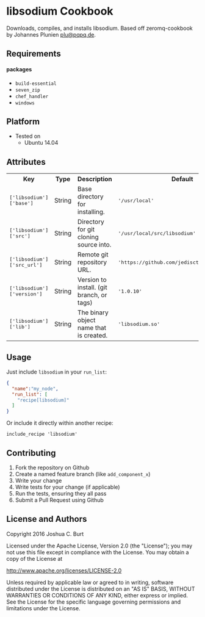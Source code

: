 libsodium Cookbook
==================
Downloads, compiles, and installs libsodium.
Based off zeromq-cookbook by Johannes Plunien plu@pqpq.de.

Requirements
------------
#### packages
- `build-essential`
- `seven_zip`
- `chef_handler`
- `windows`

Platform
------------
* Tested on
    * Ubuntu 14.04

Attributes
----------

<table>
  <tr>
    <th>Key</th>
    <th>Type</th>
    <th>Description</th>
    <th>Default</th>
  </tr>
  <tr>
    <td><tt>['libsodium']['base']</tt></td>
    <td>String</td>
    <td>Base directory for installing.</td>
    <td><tt>'/usr/local'</tt></td>
  </tr>
  <tr>
    <td><tt>['libsodium']['src']</tt></td>
    <td>String</td>
    <td>Directory for git cloning source into.</td>
    <td><tt>'/usr/local/src/libsodium'</tt></td>
  </tr>
  <tr>
    <td><tt>['libsodium']['src_url']</tt></td>
    <td>String</td>
    <td>Remote git repository URL.</td>
    <td><tt>'https://github.com/jedisct1/libsodium.git'</tt></td>
  </tr>
  <tr>
    <td><tt>['libsodium']['version']</tt></td>
    <td>String</td>
    <td>Version to install. (git branch, or tags)</td>
    <td><tt>'1.0.10'</tt></td>
  </tr>
  <tr>
    <td><tt>['libsodium']['lib']</tt></td>
    <td>String</td>
    <td>The binary object name that is created.</td>
    <td><tt>'libsodium.so'</tt></td>
  </tr>
</table>

Usage
-----
Just include `libsodium` in your `run_list`:

```json
{
  "name":"my_node",
  "run_list": [
    "recipe[libsodium]"
  ]
}
```

Or include it directly within another recipe:
```
include_recipe 'libsodium'
```

Contributing
------------
1. Fork the repository on Github
2. Create a named feature branch (like `add_component_x`)
3. Write your change
4. Write tests for your change (if applicable)
5. Run the tests, ensuring they all pass
6. Submit a Pull Request using Github

License and Authors
-------------------
Copyright 2016 Joshua C. Burt

Licensed under the Apache License, Version 2.0 (the "License");
you may not use this file except in compliance with the License.
You may obtain a copy of the License at

   http://www.apache.org/licenses/LICENSE-2.0

Unless required by applicable law or agreed to in writing, software
distributed under the License is distributed on an "AS IS" BASIS,
WITHOUT WARRANTIES OR CONDITIONS OF ANY KIND, either express or implied.
See the License for the specific language governing permissions and
limitations under the License.